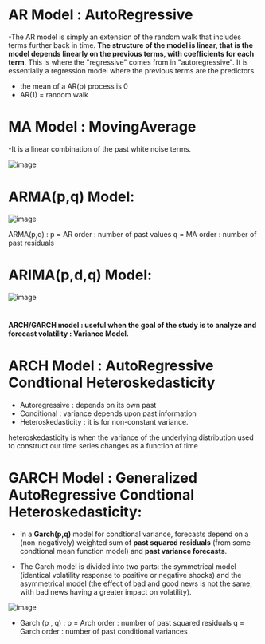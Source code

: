 # AR Model : AutoRegressive

-The AR model is simply an extension of the random walk that includes terms further back in time. 
**The structure of the model is linear, that is the model depends linearly on the previous terms, with coefficients for each term**. This is where the "regressive" comes from in "autoregressive". It is essentially a regression model where the previous terms are the predictors.

- the mean of a AR(p) process is 0
- AR(1) = random walk


# MA Model : MovingAverage

-It is a linear combination of the past white noise terms.


![image](https://github.com/Eliegautie/Forecasting-models/assets/105276166/2e50f8a4-083b-4166-b6d7-9a32b8d9422f)

#
#



# ARMA(p,q) Model:


![image](https://github.com/Eliegautie/Forecasting-models/assets/105276166/7fc4f65d-3ced-4ae8-bcd9-abdb73244a82)


ARMA(p,q) : p = AR order : number of past values
            q = MA order : number of past residuals
            
#
#


# ARIMA(p,d,q) Model:


![image](https://github.com/Eliegautie/Forecasting-models/assets/105276166/9012d249-25a3-4526-80c2-8f3bfcc7ddac)


#
#



**ARCH/GARCH model : useful when the goal of the study is to analyze and forecast volatility :  Variance Model.**


# ARCH Model : AutoRegressive Condtional Heteroskedasticity

- Autoregressive : depends on its own past
- Conditional : variance depends upon past information
- Heteroskedasticity : it is for non-constant variance.

heteroskedasticity is when the variance of the underlying distribution used to construct our time series changes as a function of time

#
#


# GARCH Model : Generalized AutoRegressive Condtional Heteroskedasticity:


- In a **Garch(p,q)** model for condtional variance, forecasts depend on a (non-negatively) weighted sum of **past squared residuals** (from some condtional mean function model) and **past variance forecasts**.

- The Garch model is divided into two parts: the symmetrical model (identical volatility response to positive or negative shocks) and the asymmetrical model (the effect of bad and good news is not the same, with bad news having a greater impact on volatility).



![image](https://github.com/Eliegautie/Forecasting-models/assets/105276166/c3cbd69a-71a6-4fe4-b2d5-5d179804b47f)


- Garch (p , q) : p = Arch order : number of past squared residuals
                  q = Garch order : number of past conditional variances







